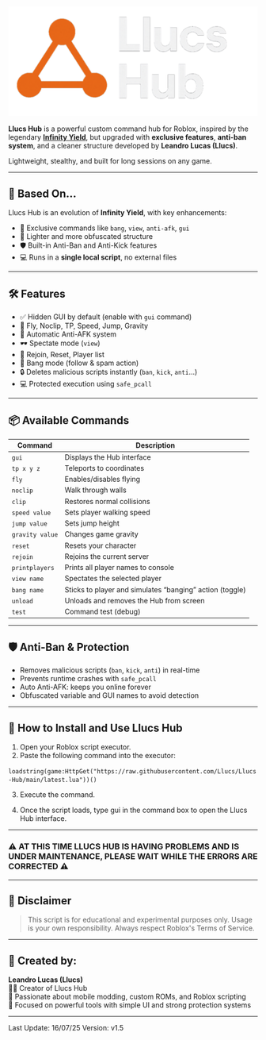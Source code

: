 <p align="center">
  <img src="https://raw.githubusercontent.com/Llucs/Llucs-Hub/refs/heads/main/banner.png" alt="SpeedCool Banner" />
</p>

**Llucs Hub** is a powerful custom command hub for Roblox, inspired by the legendary [**Infinity Yield**](https://github.com/EdgeIY/infiniteyield), but upgraded with **exclusive features**, **anti-ban system**, and a cleaner structure developed by **Leandro Lucas (Llucs)**.

Lightweight, stealthy, and built for long sessions on any game.

---

## 🧠 Based On...

Llucs Hub is an evolution of **Infinity Yield**, with key enhancements:

- 🧲 Exclusive commands like `bang`, `view`, `anti-afk`, `gui`
- 🧱 Lighter and more obfuscated structure
- 🛡️ Built-in Anti-Ban and Anti-Kick features
- 💻 Runs in a **single local script**, no external files

---

## 🛠️ Features

- ✅ Hidden GUI by default (enable with `gui` command)
- 🧲 Fly, Noclip, TP, Speed, Jump, Gravity
- 🤖 Automatic Anti-AFK system
- 🕶️ Spectate mode (`view`)
- 🔁 Rejoin, Reset, Player list
- 🔞 Bang mode (follow & spam action)
- 🔒 Deletes malicious scripts instantly (`ban`, `kick`, `anti`...)
- 💻 Protected execution using `safe_pcall`

---

## 📦 Available Commands

| Command         | Description                                                 |
|-----------------|-------------------------------------------------------------|
| `gui`           | Displays the Hub interface                                  |
| `tp x y z`      | Teleports to coordinates                                    |
| `fly`           | Enables/disables flying                                     |
| `noclip`        | Walk through walls                                          |
| `clip`          | Restores normal collisions                                  |
| `speed value`   | Sets player walking speed                                   |
| `jump value`    | Sets jump height                                            |
| `gravity value` | Changes game gravity                                        |
| `reset`         | Resets your character                                       |
| `rejoin`        | Rejoins the current server                                  |
| `printplayers`  | Prints all player names to console                          |
| `view name`     | Spectates the selected player                               |
| `bang name`     | Sticks to player and simulates “banging” action (toggle)    |
| `unload`        | Unloads and removes the Hub from screen                     |
| `test`          | Command test (debug)                                        |

---

## 🛡️ Anti-Ban & Protection

- Removes malicious scripts (`ban`, `kick`, `anti`) in real-time
- Prevents runtime crashes with `safe_pcall`
- Auto Anti-AFK: keeps you online forever
- Obfuscated variable and GUI names to avoid detection

---

## 📁 How to Install and Use Llucs Hub

1. Open your Roblox script executor.  
2. Paste the following command into the executor:

`loadstring(game:HttpGet("https://raw.githubusercontent.com/Llucs/Llucs-Hub/main/latest.lua"))()`

3. Execute the command.


4. Once the script loads, type gui in the command box to open the Llucs Hub interface.

---

### ⚠️ AT THIS TIME LLUCS HUB IS HAVING PROBLEMS AND IS UNDER MAINTENANCE, PLEASE WAIT WHILE THE ERRORS ARE CORRECTED ⚠️

---

## 📌 Disclaimer

> This script is for educational and experimental purposes only. Usage is your own responsibility. Always respect Roblox's Terms of Service.

---

## 👑 Created by:

**Leandro Lucas (Llucs)**  
🧑‍💻 Creator of Llucs Hub  
📲 Passionate about mobile modding, custom ROMs, and Roblox scripting  
💬 Focused on powerful tools with simple UI and strong protection systems

---

Last Update: 16/07/25
Version: v1.5
